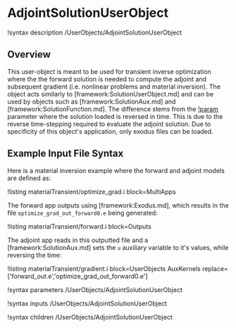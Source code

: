 # AdjointSolutionUserObject

!syntax description /UserObjects/AdjointSolutionUserObject

## Overview

This user-object is meant to be used for transient inverse optimization where the the forward solution is needed to compute the adjoint and subsequent gradient (i.e. nonlinear problems and material inversion).
The object acts similarly to [framework:SolutionUserObject.md] and can be used by objects such as [framework:SolutionAux.md] and [framework:SolutionFunction.md].
The difference stems from the [!param](/UserObjects/AdjointSolutionUserObject/reverse_time_end) parameter where the solution loaded is reversed in time. This is due to the reverse time-stepping required to evaluate the adjoint solution.
Due to specificity of this object's application, only exodus files can be loaded.

## Example Input File Syntax

Here is a material inversion example where the forward and adjoint models are defined as:

!listing materialTransient/optimize_grad.i block=MultiApps

The forward app outputs using [framework:Exodus.md], which results in the file `optimize_grad_out_forward0.e` being generated:

!listing materialTransient/forward.i block=Outputs

The adjoint app reads in this outputted file and a [framework:SolutionAux.md] sets the `u` auxiliary variable to it's values, while reversing the time:

!listing materialTransient/gradient.i block=UserObjects AuxKernels replace=['forward_out.e','optimize_grad_out_forward0.e']

!syntax parameters /UserObjects/AdjointSolutionUserObject

!syntax inputs /UserObjects/AdjointSolutionUserObject

!syntax children /UserObjects/AdjointSolutionUserObject

